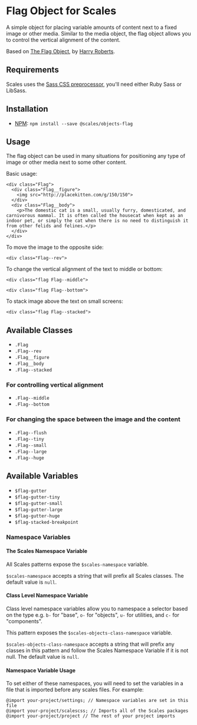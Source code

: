 # Flag Object for Scales

A simple object for placing variable amounts of content next to a fixed image or other media. Similar to the media object, the flag object allows you to control the vertical alignment of the content.

Based on [The Flag Object](http://csswizardry.com/2013/05/the-flag-object/), by [Harry Roberts](https://twitter.com/csswizardry).

## Requirements

Scales uses the [Sass CSS preprocessor](http://sass-lang.com/), you'll need either Ruby Sass or LibSass.

## Installation

* [NPM](http://npmjs.com): `npm install --save @scales/objects-flag`

## Usage
The flag object can be used in many situations for positioning any type of image or other media next to some other content.

Basic usage:
```
<div class="Flag">
  <div class="Flag__figure">
    <img src="http://placekitten.com/g/150/150">
  </div>
  <div class="Flag__body">
    <p>The domestic cat is a small, usually furry, domesticated, and carnivorous mammal. It is often called the housecat when kept as an indoor pet, or simply the cat when there is no need to distinguish it from other felids and felines.</p>
  </div>
</div>
```

To move the image to the opposite side:
```
<div class="Flag--rev">
```

To change the vertical alignment of the text to middle or bottom:
```
<div class="flag Flag--middle">

<div class="flag Flag--bottom">
```

To stack image above the text on small screens:
```
<div class="flag Flag--stacked">
```

## Available Classes

* `.Flag`
* `.Flag--rev`
* `.Flag__figure`
* `.Flag__body`
* `.Flag--stacked`

### For controlling vertical alignment
* `.Flag--middle`
* `.Flag--bottom`

### For changing the space between the image and the content
* `.Flag--flush`
* `.Flag--tiny`
* `.Flag--small`
* `.Flag--large`
* `.Flag--huge`

## Available Variables

* `$flag-gutter`
* `$flag-gutter-tiny`
* `$flag-gutter-small`
* `$flag-gutter-large`
* `$flag-gutter-huge`
* `$flag-stacked-breakpoint`

### Namespace Variables

#### The Scales Namespace Variable

All Scales patterns expose the `$scales-namespace` variable.

`$scales-namespace` accepts a string that will prefix all Scales classes. The default value is `null`.

#### Class Level Namespace Variable

Class level namespace variables allow you to namespace a selector based on the type e.g. `b-` for "base", `o-` for "objects", `u-` for utilities, and `c-` for "components".

This pattern exposes the `$scales-objects-class-namespace` variable.

`$scales-objects-class-namespace` accepts a string that will prefix any classes in this pattern and follow the Scales Namespace Variable if it is not null. The default value is `null`.

#### Namespace Variable Usage

To set either of these namespaces, you will need to set the variables in a file that is imported before any scales files. For example:

```
@import your-project/settings; // Namespace variables are set in this file
@import your-project/scalescss; // Imports all of the Scales packages
@import your-project/project // The rest of your project imports
```
